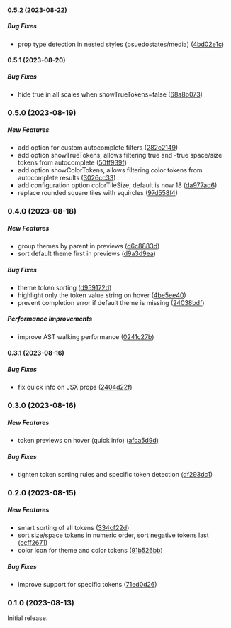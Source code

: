 #### 0.5.2 (2023-08-22)

##### Bug Fixes

- prop type detection in nested styles (psuedostates/media) ([4bd02e1c](https://github.com/nderscore/tamagui-typescript-plugin/commit/4bd02e1c7048984d20723c897dc949df240df487))

#### 0.5.1 (2023-08-20)

##### Bug Fixes

- hide true in all scales when showTrueTokens=false ([68a8b073](https://github.com/nderscore/tamagui-typescript-plugin/commit/68a8b073d4e9991982947b8aa1ccd3679ca34ad5))

### 0.5.0 (2023-08-19)

##### New Features

- add option for custom autocomplete filters ([282c2149](https://github.com/nderscore/tamagui-typescript-plugin/commit/282c21491aded667b23ec9764568d7c2ea830c94))
- add option showTrueTokens, allows filtering true and -true space/size tokens from autocomplete ([50ff939f](https://github.com/nderscore/tamagui-typescript-plugin/commit/50ff939fea227e20ede2315222a618bd9a2e96ed))
- add option showColorTokens, allows filtering color tokens from autocomplete results ([3026cc33](https://github.com/nderscore/tamagui-typescript-plugin/commit/3026cc3310017b85eb949129e63d18f1240315fe))
- add configuration option colorTileSize, default is now 18 ([da977ad6](https://github.com/nderscore/tamagui-typescript-plugin/commit/da977ad6c0053dbcb932d678482573ff8313e00b))
- replace rounded square tiles with squircles ([97d558f4](https://github.com/nderscore/tamagui-typescript-plugin/commit/97d558f4c7e9e660c031040369330f8b09b7912e))

### 0.4.0 (2023-08-18)

##### New Features

- group themes by parent in previews ([d6c8883d](https://github.com/nderscore/tamagui-typescript-plugin/commit/d6c8883d971a50fcb9f556b8b2d56573b721bedf))
- sort default theme first in previews ([d9a3d9ea](https://github.com/nderscore/tamagui-typescript-plugin/commit/d9a3d9eaba83978d3c6c1a03d90b9613846ffa1d))

##### Bug Fixes

- theme token sorting ([d959172d](https://github.com/nderscore/tamagui-typescript-plugin/commit/d959172dc6ea510b1fc77dc275df53cec082be4f))
- highlight only the token value string on hover ([4be5ee40](https://github.com/nderscore/tamagui-typescript-plugin/commit/4be5ee40a3111836f590fd15482dd1c3cfa775f3))
- prevent completion error if default theme is missing ([24038bdf](https://github.com/nderscore/tamagui-typescript-plugin/commit/24038bdf937090afc4f3e566c35bdc12c516fb4f))

##### Performance Improvements

- improve AST walking performance ([0241c27b](https://github.com/nderscore/tamagui-typescript-plugin/commit/0241c27b6e9bdf07a369c22c41fa012cbbfd7c90))

#### 0.3.1 (2023-08-16)

##### Bug Fixes

- fix quick info on JSX props ([2404d22f](https://github.com/nderscore/tamagui-typescript-plugin/commit/2404d22ff7e3c85911b77d0f29fa0dbbf20f9429))

### 0.3.0 (2023-08-16)

##### New Features

- token previews on hover (quick info) ([afca5d9d](https://github.com/nderscore/tamagui-typescript-plugin/commit/afca5d9d17bcd9b4d71216fb471ca75cf5da8834))

##### Bug Fixes

- tighten token sorting rules and specific token detection ([df293dc1](https://github.com/nderscore/tamagui-typescript-plugin/commit/df293dc19bdaed5fabe4e23b73cdfbce47b0edad))

### 0.2.0 (2023-08-15)

##### New Features

- smart sorting of all tokens ([334cf22d](https://github.com/nderscore/tamagui-typescript-plugin/commit/334cf22d40cf1475a9240e517fdb8a84bb553bec))
- sort size/space tokens in numeric order, sort negative tokens last ([ccff2671](https://github.com/nderscore/tamagui-typescript-plugin/commit/ccff26712783a0dbddbd16861291b63b9f3f2072))
- color icon for theme and color tokens ([91b526bb](https://github.com/nderscore/tamagui-typescript-plugin/commit/91b526bb27da7d5c03f4fc9b5f9cef334669b1b7))

##### Bug Fixes

- improve support for specific tokens ([71ed0d26](https://github.com/nderscore/tamagui-typescript-plugin/commit/71ed0d26675ed45d3dae958ba6cc110547c26f08))

### 0.1.0 (2023-08-13)

Initial release.
